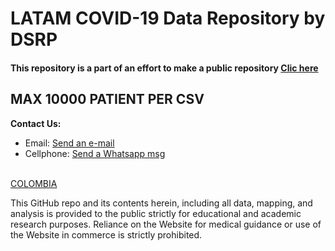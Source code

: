 # LATAM COVID-19 Data Repository by DSRP

#### This repository is a part of an effort to make a public repository [Clic here]([pablo.diazv@pucp.edu.pe](https://www.notion.so/covid19dsrp/Per-Covid19-20068e871337453f93172b7b52e83261))

## MAX 10000 PATIENT PER CSV

<b>Contact Us: </b><br>

-   Email: [Send an e-mail](pablo.diazv@pucp.edu.pe)
-   Cellphone: [Send a Whatsapp msg](https://api.whatsapp.com/send?phone=51938438089&text=Hi,%20I%27m%20comming%20from%20Github)
<br><br>


[COLOMBIA](https://www.ins.gov.co/Noticias/Paginas/Coronavirus.aspx)

This GitHub repo and its contents herein, including all data, mapping, and analysis is provided to the public strictly for educational and academic research purposes. Reliance on the Website for medical guidance or use of the Website in commerce is strictly prohibited.